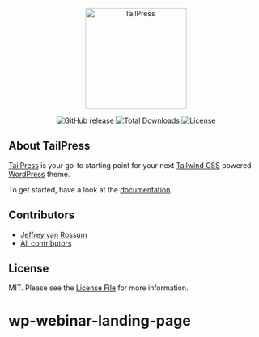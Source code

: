 <p align="center"><a href="https://tailpress.io" target="_blank"><img src="https://raw.githubusercontent.com/tailpress/art/main/logo.svg" width="200" alt="TailPress"></a></p>

<p align="center">
<a href="https://github.com/tailpress/tailpress/releases/"><img src="https://img.shields.io/github/release/tailpress/tailpress?include_prereleases=&sort=semver" alt="GitHub release"></a>
<a href="https://packagist.org/packages/tailpress/tailpress"><img src="https://img.shields.io/packagist/dt/tailpress/tailpress" alt="Total Downloads"></a>
<a href="#license"><img src="https://img.shields.io/badge/License-MIT-blue" alt="License"></a>
</p>

## About TailPress

[TailPress](https://tailpress.io) is your go-to starting point for your next [Tailwind CSS](https://tailwindcss.com) powered [WordPress](https://wordpress.org) theme.

To get started, have a look at the [documentation](https://tailpress.io/docs).

## Contributors

- [Jeffrey van Rossum](https://github.com/jeffreyvr)
- [All contributors](https://github.com/tailpress/tailpress/graphs/contributors)

## License

MIT. Please see the [License File](/LICENSE) for more information.
# wp-webinar-landing-page
